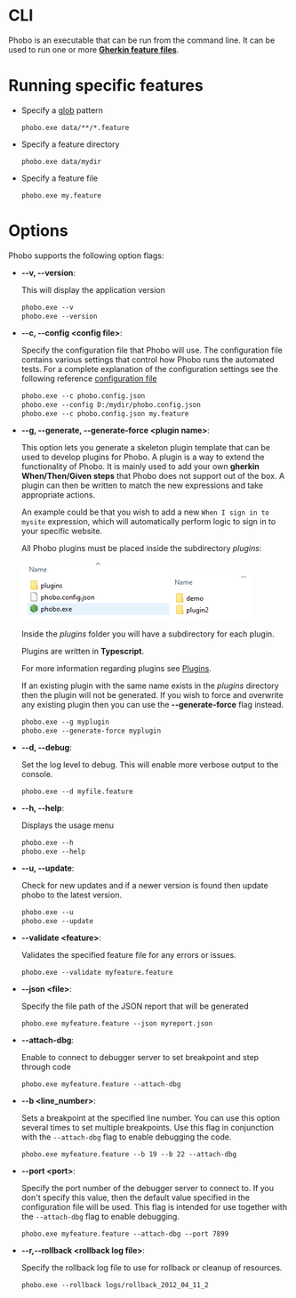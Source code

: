 # CLI

Phobo is an executable that can be run from the command line. It can be used to run one or more **[Gherkin feature files](https://cucumber.io/docs/gherkin/reference/)**.

# Running specific features

- Specify a [glob](https://github.com/isaacs/node-glob) pattern

    ```shell
    phobo.exe data/**/*.feature
    ```
- Specify a feature directory

    ```shell
    phobo.exe data/mydir
    ```
- Specify a feature file

    ```shell
    phobo.exe my.feature
    ```

# Options

Phobo supports the following option flags:

- **--v, --version**: 
    
    This will display the application version

    ```shell
    phobo.exe --v
    phobo.exe --version
    ```

- **--c, --config \<config file>**: 
    
    Specify the configuration file that Phobo will use. The configuration file contains various settings that control how Phobo runs the automated tests.
    For a complete explanation of the configuration settings see the following reference [configuration file](config.md)

    ```shell
    phobo.exe --c phobo.config.json
    phobo.exe --config D:/mydir/phobo.config.json
    phobo.exe --c phobo.config.json my.feature
    ```

- **--g, --generate, --generate-force \<plugin name>**: 
    
    This option lets you generate a skeleton plugin template that can be used to develop plugins for Phobo. A plugin is a way to extend the functionality of Phobo.
    It is mainly used to add your own **gherkin When/Then/Given steps** that Phobo does not support out of the box. A plugin can then be written to match the new expressions and take appropriate actions.

    An example could be that you wish to add a new `When I sign in to mysite` expression, which will automatically perform logic to sign in to your specific website.

    All Phobo plugins must be placed inside the subdirectory *plugins*:

    ![](plugins_dir_1.png) ![](plugins_dir_2.png)

    Inside the *plugins* folder you will have a subdirectory for each plugin.

    Plugins are written in **Typescript**.

    For more information regarding plugins see [Plugins](plugins.md).

    If an existing plugin with the same name exists in the *plugins* directory then the plugin will not be generated. If you wish to force and overwrite any existing plugin then you can use the **--generate-force** flag instead.

    ```shell
    phobo.exe --g myplugin
    phobo.exe --generate-force myplugin
    ```

- **--d, --debug**:

    Set the log level to debug. This will enable more verbose output to the console.

    ```shell
    phobo.exe --d myfile.feature
    ```

- **--h, --help**:

    Displays the usage menu

    ```shell
    phobo.exe --h
    phobo.exe --help
    ```

- **--u, --update**:

    Check for new updates and if a newer version is found then update phobo to the latest version.

    ```shell
    phobo.exe --u
    phobo.exe --update
    ```

- **--validate \<feature>**:

    Validates the specified feature file for any errors or issues.

    ```shell
    phobo.exe --validate myfeature.feature
    ```

- **--json \<file>**:

    Specify the file path of the JSON report that will be generated

    ```shell
    phobo.exe myfeature.feature --json myreport.json
    ```

- **--attach-dbg**:

    Enable to connect to debugger server to set breakpoint and step through code

    ```shell
    phobo.exe myfeature.feature --attach-dbg
    ```

- **--b \<line_number>**:

    Sets a breakpoint at the specified line number. You can use this option several times to set multiple breakpoints.
    Use this flag in conjunction with the `--attach-dbg` flag to enable debugging the code.

    ```shell
    phobo.exe myfeature.feature --b 19 --b 22 --attach-dbg
    ```

- **--port \<port>**:

    Specify the port number of the debugger server to connect to. If you don't specify this value, then the default value specified in the configuration file will be used.
    This flag is intended for use together with the `--attach-dbg` flag to enable debugging.

    ```shell
    phobo.exe myfeature.feature --attach-dbg --port 7899
    ```

- **--r,--rollback \<rollback log file>**:

    Specify the rollback log file to use for rollback or cleanup of resources.

    ```shell
    phobo.exe --rollback logs/rollback_2012_04_11_2
    ```